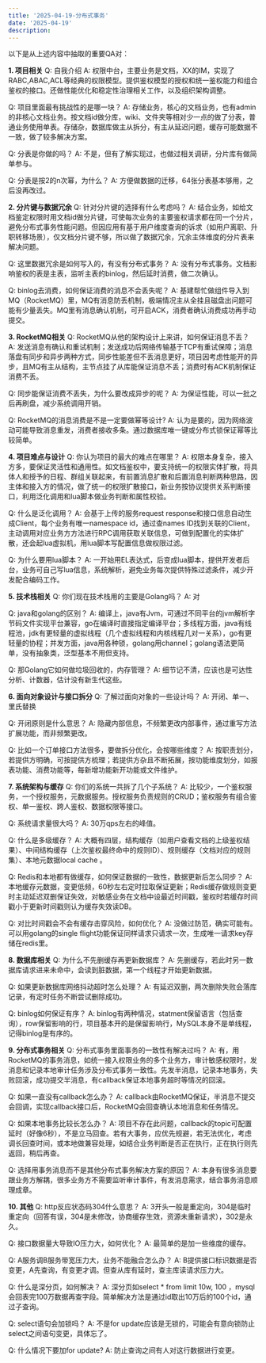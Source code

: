 ```yaml
---
title: '2025-04-19-分布式事务'
date: '2025-04-19'
description:
---
```


以下是从上述内容中抽取的重要QA对：

**1. 项目相关**
Q: 自我介绍
A: 权限中台，主要业务是文档，XX的IM，实现了RABC,ABAC,ACL等经典的权限模型。提供鉴权模型的授权和统一鉴权能力和组合鉴权的接口。还做性能优化和稳定性治理相关工作，以及组织架构调整。

Q: 项目里面最有挑战性的是哪一块？
A: 存储业务，核心的文档业务，也有admin的非核心文档业务。按文档id做分库，wiki、文件夹等相对少一点的做了分表，普通业务使用单表。存储杂，数据库做主从拆分，有主从延迟问题，缓存可能数据不一致，做了较多解决方案。

Q: 分表是你做的吗？
A: 不是，但有了解实现过，也做过相关调研，分片库有做简单参与。

Q: 分表是按2的n次幂，为什么？
A: 方便做数据的迁移，64张分表基本够用，之后没再改过。

**2. 分片键与数据冗余**
Q: 针对分片键的选择有什么考虑吗？
A: 结合业务，如给文档鉴定权限时用文档id做分片键，可使每次业务的主要鉴权请求都在同一个分片，避免分布式事务性能问题。但因应用有基于用户维度查询的诉求（如用户离职、升职转移场景），仅文档分片键不够，所以做了数据冗余，冗余主体维度的分片表来解决问题。

Q: 这里数据冗余是如何写入的，有没有分布式事务？
A: 没有分布式事务。文档影响鉴权的表是主表，监听主表的binlog，然后延时消费，做二次确认。

Q: binlog去消费，如何保证消费的消息不会丢失呢？
A: 基建帮忙做组件导入到MQ（RocketMQ）里，MQ有消息防丢机制，极端情况主从全挂且磁盘出问题可能有少量丢失。MQ里有消息确认机制，可开启ACK，消费者确认消费成功再手动提交。

**3. RocketMQ相关**
Q: RocketMQ从他的架构设计上来讲，如何保证消息不丢？
A: 发送消息有确认和重试机制；发送成功后网络传输基于TCP有重试保障；消息落盘有同步和异步两种方式，同步性能差但不丢消息更好，项目因考虑性能开的异步，且MQ有主从结构，主节点挂了从库能保证消息不丢；消费时有ACK机制保证消费不丢。

Q: 同步能保证消费不丢失，为什么要改成异步的呢？
A: 为保证性能，可以一批之后再刷盘，减少系统调用开销。

Q: RocketMQ的消息消费是不是一定要做幂等设计?
A: 认为是要的，因为网络波动可能导致消息重发，消费者接收多条。通过数据库唯一键或分布式锁保证幂等比较简单。

**4. 项目难点与设计**
Q: 你认为项目的最大的难点在哪里？
A: 权限本身复杂，接入方多，要保证灵活性和通用性。如文档鉴权中，要支持统一的权限实体扩散，将具体人和授予的日程、群组关联起来，有前置消息扩散和后置消息判断两种思路，因主体和接入方的情况，做了统一的权限扩散接口，新业务按协议提供关系判断接口，利用泛化调用和lua脚本做业务判断和属性校验。

Q: 什么是泛化调用？
A: 会基于上传的服务request response和接口信息自动生成Client，每个业务有唯一namespace id，通过查names ID找到关联的Client，主动调用对应业务方方法进行RPC调用获取关联信息，可做到配置化的实体扩散，还会起lua虚拟机，用lua脚本写配置信息做权限过滤。

Q: 为什么要用lua脚本？
A: 一开始用EL表达式，后变成lua脚本，提供开发者后台，业务可自己写lua信息，系统解析，避免业务每次提供特殊过滤条件，减少开发配合编码工作。

**5. 技术栈相关**
Q: 你们现在技术栈用的主要是Golang吗？
A: 对

Q: java和golang的区别？
A: 编译上，java有Jvm，可通过不同平台的jvm解析字节码文件实现平台兼容，go在编译时直接指定编译平台；多线程方面，java有线程池，jdk有更轻量的虚拟线程（几个虚拟线程和内核线程几对一关系），go有更轻量的协程；并发方面，java用各种锁，golang用channel；golang语法更简单，没有抽象类，泛型基本不用但支持。

Q: 那Golang它如何做垃圾回收的，内存管理？
A: 细节记不清，应该也是可达性分析、计数器，估计没有新生代这些。

**6. 面向对象设计与接口拆分**
Q: 了解过面向对象的一些设计吗？
A: 开闭、单一、里氏替换

Q: 开闭原则是什么意思？
A: 隐藏内部信息，不频繁更改内部事件，通过重写方法扩展功能，而非频繁更改。

Q: 比如一个订单接口方法很多，要做拆分优化，会按哪些维度？
A: 按职责划分，若提供方明确，可按提供方梳理；若提供方杂且不断拓展，按功能维度划分，如报表功能、消费功能等，每新增功能新开功能或文件维护。

**7. 系统架构与缓存**
Q: 你们的系统一共拆了几个子系统？
A: 比较少，一个鉴权服务，一个授权服务，元数据服务。授权服务负责规则的CRUD；鉴权服务有组合鉴权、单一鉴权、跨人鉴权、数据权限等接口。

Q: 系统请求量很大吗？
A: 30万qps左右的峰值。

Q: 什么是多级缓存？
A: 大概有四层，结构缓存（如用户查看文档的上级鉴权结果）、中间结构缓存（上次鉴权最终命中的规则ID）、规则缓存（文档对应的规则集）、本地元数据local cache 。

Q: Redis和本地都有做缓存，如何保证数据的一致性，数据更新后怎么同步？
A: 本地缓存元数据，变更低频，60秒左右定时拉取保证更新；Redis缓存做规则变更时主动延迟双删保证失效，对敏感业务在文档中设最近时间戳，鉴权时若缓存时间戳小于更新时间戳则认为缓存失效读DB。

Q: 对比时间戳会不会有缓存击穿风险，如何优化？
A: 没做过防范，确实可能有。可以用golang的single flight功能保证同样请求只请求一次，生成唯一请求key存储在redis里。

**8. 数据库相关**
Q: 为什么不先删缓存再更新数据库？
A: 先删缓存，若此时另一数据库请求进来未命中，会读到脏数据，第一个线程才开始更新数据。

Q: 如果更新数据库网络抖动超时怎么处理？
A: 有延迟双删，两次删除失败会落库记录，有定时任务不断尝试删除成功。

Q: binlog如何保证有序？
A: binlog有两种情况，statment保留语言（包括查询），row保留影响的行，项目基本开的是保留影响行，MySQL本身不是单线程，记得binlog是有序的。

**9. 分布式事务相关**
Q: 分布式事务里面事务的一致性有解决过吗？
A: 有，用RocketMQ的事务消息，如统一接入权限业务的多个业务方，审计敏感权限时，发消息和记录本地审计任务涉及分布式事务一致性。先发半消息，记录本地事务，失败回滚，成功提交半消息，有callback保证本地事务超时等情况的回滚。

Q: 如果一直没有callback怎么办？
A: callback由RocketMQ保证，半消息不提交会回调，实现callback接口后，RocketMQ会回查确认本地消息和任务情况。

Q: 如果本地事务比较长怎么办？
A: 项目不存在此问题，callback的topic可配置延时（好像6秒），不是立马回查。若有大事务，应优先规避，若无法优化，考虑调长回查时间，或本地做兼容处理，如结合业务判断是否正在执行，正在执行则先返回，稍后再查。

Q: 选择用事务消息而不是其他分布式事务解决方案的原因？
A: 本身有很多消息要跟业务方解耦，很多业务方不需要监听审计事件，有发消息需求，结合事务消息顺理成章。

**10. 其他**
Q: http反应状态码304什么意思？
A: 3开头一般是重定向，304是临时重定向（回答有误，304是未修改，协商缓存生效，资源未重新请求），302是永久。

Q: 接口数据量大导致IO压力大，如何优化？
A: 最简单的是加一些维度的缓存。

Q: A服务调B服务带宽压力大，业务不能融合怎么办？
A: B提供接口标识数据是否变更，A先查询，有变更才调。但查从库有延时，查主库读请求压力大。

Q: 什么是深分页，如何解决？
A: 深分页如select * from limit 10w, 100 ，mysql会回表完100万数据再查字段。简单解决方法是通过id取出10万后的100个id，通过子查询。

Q: select语句会加锁吗？
A: 不是for update应该是无锁的，可能会有意向锁防止select之间语句变更，具体忘了。

Q: 什么情况下要加for update?
A: 防止查询之间有人对这行数据进行变更。 





